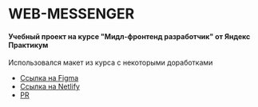 # WEB-MESSENGER

#### Учебный проект на курсе "Мидл-фронтенд разработчик" от Яндекс Практикум

Использовался макет из курса с некоторыми доработками

- [Ссылка на Figma](https://www.figma.com/file/wBn4tYdbnqToVmPdZaglt9/%D0%92%D0%B5%D0%B1-%D0%BC%D0%B5%D1%81%D1%81%D0%B5%D0%BD%D0%B4%D0%B6%D0%B5%D1%80?node-id=0%3A1&t=B58JbepFsYhzbpiG-1)
- [Ссылка на Netlify](https://bespoke-bublanina-b5b75f.netlify.app/)
- [PR](https://github.com/Catalinadevolg/middle.messenger.praktikum.yandex/pull/4)
